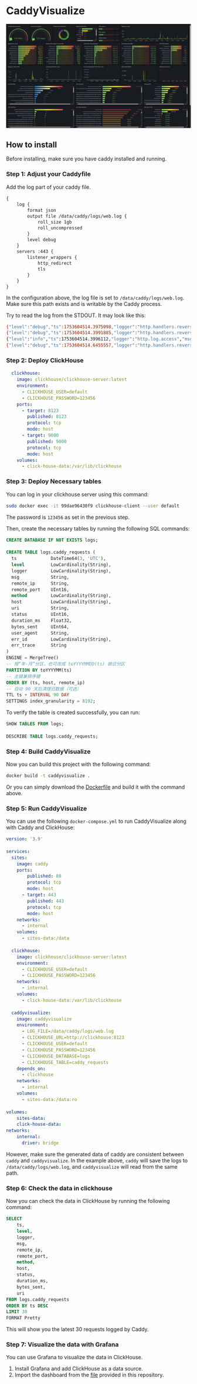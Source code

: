 # CaddyVisualize

![Preview-CaddyVisualize](./preview.png)

## How to install

Before installing, make sure you have caddy installed and running.

### Step 1: Adjust your Caddyfile

Add the log part of your caddy file.

```caddyfile
{
    log {
        format json
        output file /data/caddy/logs/web.log {
            roll_size 1gb
            roll_uncompressed
        }
        level debug
    }
    servers :443 {
        listener_wrappers {
            http_redirect
            tls
        }
    }
}
```

In the configuration above, the log file is set to `/data/caddy/logs/web.log`. Make sure this path exists and is writable by the Caddy process.

Try to read the log from the STDOUT. It may look like this:

```bash
{"level":"debug","ts":1753604514.3975098,"logger":"http.handlers.reverse_proxy","msg":"selected upstream","dial":"stathub_stathubserver:5000","total_upstreams":1}
{"level":"debug","ts":1753604514.3991885,"logger":"http.handlers.reverse_proxy","msg":"upstream roundtrip","upstream":"stathub_stathubserver:5000","duration":0.001577048,"request":{"remote_ip":"119.29.247.197","remote_port":"57854","client_ip":"119.29.247.197","proto":"HTTP/1.1","method":"POST","host":"stathub.aiursoft.com","uri":"/api/metrics","headers":{"X-Forwarded-Host":["stathub.aiursoft.com"],"Via":["1.1 Caddy"],"Accept":["application/json"],"Content-Type":["application/json; charset=utf-8"],"Content-Length":["2604"],"User-Agent":[""],"X-Forwarded-For":["119.29.247.197"],"X-Forwarded-Proto":["https"]},"tls":{"resumed":false,"version":772,"cipher_suite":4865,"proto":"","server_name":"stathub.aiursoft.com"}},"headers":{"X-Frame-Options":["SAMEORIGIN"],"Content-Security-Policy":["frame-ancestors 'self'"],"Content-Type":["application/json; charset=utf-8"],"Date":["Sun, 27 Jul 2025 08:21:53 GMT"],"Server":["Kestrel"],"Vary":["Accept-Encoding"]},"status":201}
{"level":"info","ts":1753604514.3996112,"logger":"http.log.access","msg":"handled request","request":{"remote_ip":"119.29.247.197","remote_port":"57854","client_ip":"119.29.247.197","proto":"HTTP/1.1","method":"POST","host":"stathub.aiursoft.com","uri":"/api/metrics","headers":{"Accept":["application/json"],"Content-Type":["application/json; charset=utf-8"],"Content-Length":["2604"]},"tls":{"resumed":false,"version":772,"cipher_suite":4865,"proto":"","server_name":"stathub.aiursoft.com"}},"bytes_read":2604,"user_id":"","duration":0.002170407,"size":56,"status":201,"resp_headers":{"Alt-Svc":["h3=\":443\"; ma=2592000"],"Vary":["Accept-Encoding"],"Content-Security-Policy":["frame-ancestors 'self'"],"Date":["Sun, 27 Jul 2025 08:21:53 GMT"],"Server":["Kestrel"],"Via":["1.1 Caddy"],"Strict-Transport-Security":["max-age=63072000"],"X-Frame-Options":["SAMEORIGIN"],"Content-Type":["application/json; charset=utf-8"]}}
{"level":"debug","ts":1753604514.6455557,"logger":"http.handlers.reverse_proxy","msg":"selected upstream","dial":"authentik_server:9000","total_upstreams":1}
```

### Step 2: Deploy ClickHouse

```yaml
  clickhouse:
    image: clickhouse/clickhouse-server:latest
    environment:
      - CLICKHOUSE_USER=default
      - CLICKHOUSE_PASSWORD=123456
    ports:
      - target: 8123
        published: 8123
        protocol: tcp
        mode: host
      - target: 9000
        published: 9000
        protocol: tcp
        mode: host
    volumes:
      - click-house-data:/var/lib/clickhouse
```

### Step 3: Deploy Necessary tables

You can log in your clickhouse server using this command:

```bash
sudo docker exec -it 99dae96430f9 clickhouse-client --user default
```

The password is `123456` as set in the previous step.

Then, create the necessary tables by running the following SQL commands:

```sql
CREATE DATABASE IF NOT EXISTS logs;

CREATE TABLE logs.caddy_requests (
  ts             DateTime64(3, 'UTC'),
  level          LowCardinality(String),
  logger         LowCardinality(String),
  msg            String,
  remote_ip      String,
  remote_port    UInt16,
  method         LowCardinality(String),
  host           LowCardinality(String),
  uri            String,
  status         UInt16,
  duration_ms    Float32,
  bytes_sent     UInt64,
  user_agent     String,
  err_id         LowCardinality(String),
  err_trace      String
)
ENGINE = MergeTree()
-- 按“年-月”分区，也可改成 toYYYYMMDD(ts) 做日分区
PARTITION BY toYYYYMM(ts)
-- 主键兼排序键
ORDER BY (ts, host, remote_ip)
-- 自动 90 天后清理旧数据（可选）
TTL ts + INTERVAL 90 DAY
SETTINGS index_granularity = 8192;
```

To verify the table is created successfully, you can run:

```sql
SHOW TABLES FROM logs;

DESCRIBE TABLE logs.caddy_requests;
```

### Step 4: Build CaddyVisualize

Now you can build this project with the following command:

```bash
docker build -t caddyvisualize .
```

Or you can simply download the [Dockerfile](./Dockerfile) and build it with the command above.

### Step 5: Run CaddyVisualize

You can use the following `docker-compose.yml` to run CaddyVisualize along with Caddy and ClickHouse:

```yaml
version: '3.9'

services:
  sites:
    image: caddy
    ports:
        published: 80
        protocol: tcp
        mode: host
      - target: 443
        published: 443
        protocol: tcp
        mode: host
    networks:
      - internal
    volumes:
      - sites-data:/data

  clickhouse:
    image: clickhouse/clickhouse-server:latest
    environment:
      - CLICKHOUSE_USER=default
      - CLICKHOUSE_PASSWORD=123456
    networks:
      - internal
    volumes:
      - click-house-data:/var/lib/clickhouse

  caddyvisualize:
    image: caddyvisualize
    environment:
      - LOG_FILE=/data/caddy/logs/web.log
      - CLICKHOUSE_URL=http://clickhouse:8123
      - CLICKHOUSE_USER=default
      - CLICKHOUSE_PASSWORD=123456
      - CLICKHOUSE_DATABASE=logs
      - CLICKHOUSE_TABLE=caddy_requests
    depends_on:
      - clickhouse
    networks:
      - internal
    volumes:
      - sites-data:/data:ro

volumes:
    sites-data:
    click-house-data:
networks:
    internal:
      driver: bridge
```

However, make sure the generated data of caddy are consistent between `caddy` and `caddyvisualize`. In the example above, `caddy` will save the logs to `/data/caddy/logs/web.log`, and `caddyvisualize` will read from the same path.

### Step 6: Check the data in clickhouse

Now you can check the data in ClickHouse by running the following command:

```sql
SELECT
    ts,
    level,
    logger,
    msg,
    remote_ip,
    remote_port,
    method,
    host,
    status,
    duration_ms,
    bytes_sent,
    uri
FROM logs.caddy_requests
ORDER BY ts DESC
LIMIT 30
FORMAT Pretty
```

This will show you the latest 30 requests logged by Caddy.

### Step 7: Visualize the data with Grafana

You can use Grafana to visualize the data in ClickHouse. 

1. Install Grafana and add ClickHouse as a data source.
2. Import the dashboard from the [file](./dashboard.json) provided in this repository.
